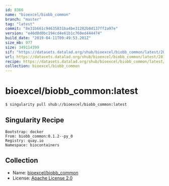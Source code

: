 ```yaml
---
id: 8366
name: "bioexcel/biobb_common"
branch: "master"
tag: "latest"
commit: "8e31b661c94635831ba4be31282b8d137ff2a97e"
version: "e46d0d0bc194cd4e61b1c760ed444474"
build_date: "2019-04-11T09:49:53.201Z"
size_mb: 977
size: 349114399
sif: "https://datasets.datalad.org/shub/bioexcel/biobb_common/latest/2019-04-11-8e31b661-e46d0d0b/e46d0d0bc194cd4e61b1c760ed444474.simg"
url: https://datasets.datalad.org/shub/bioexcel/biobb_common/latest/2019-04-11-8e31b661-e46d0d0b/
recipe: https://datasets.datalad.org/shub/bioexcel/biobb_common/latest/2019-04-11-8e31b661-e46d0d0b/Singularity
collection: bioexcel/biobb_common
---
```


# bioexcel/biobb_common:latest

```bash
$ singularity pull shub://bioexcel/biobb_common:latest
```

## Singularity Recipe

```singularity
Bootstrap: docker
From: biobb_common:0.1.2--py_0
Registry: quay.io
Namespace: biocontainers
```

## Collection

 - Name: [bioexcel/biobb_common](https://github.com/bioexcel/biobb_common)
 - License: [Apache License 2.0](https://api.github.com/licenses/apache-2.0)

